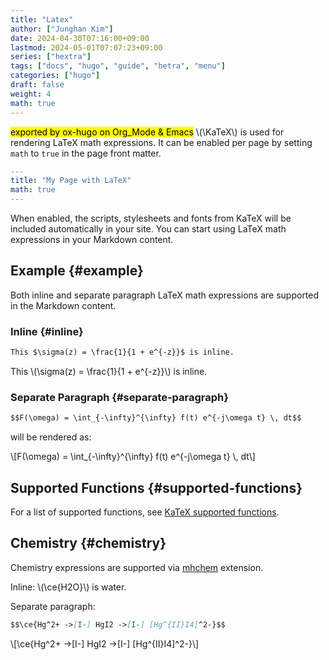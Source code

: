 ```yaml
---
title: "Latex"
author: ["Junghan Kim"]
date: 2024-04-30T07:16:00+09:00
lastmod: 2024-05-01T07:07:23+09:00
series: ["hextra"]
tags: ["docs", "hugo", "guide", "hetra", "menu"]
categories: ["hugo"]
draft: false
weight: 4
math: true
---
```


<mark>exported by ox-hugo on Org_Mode &amp; Emacs</mark> \\(\KaTeX\\) is used for rendering LaTeX math expressions. It can be enabled per page by setting `math` to `true` in the page front matter.

<!--more-->

```yaml { linenos=false,filename="Markdown" }
---
title: "My Page with LaTeX"
math: true
---
```

When enabled, the scripts, stylesheets and fonts from KaTeX will be included automatically in your site. You can start using LaTeX math expressions in your Markdown content.


## Example {#example}

Both inline and separate paragraph LaTeX math expressions are supported in the Markdown content.


### Inline {#inline}

```markdown { linenos=false,filename="page.md" }
This $\sigma(z) = \frac{1}{1 + e^{-z}}$ is inline.
```

This \\(\sigma(z) = \frac{1}{1 + e^{-z}}\\) is inline.


### Separate Paragraph {#separate-paragraph}

```markdown { linenos=false,filename="page.md" }
$$F(\omega) = \int_{-\infty}^{\infty} f(t) e^{-j\omega t} \, dt$$
```

will be rendered as:

\\[F(\omega) = \int\_{-\infty}^{\infty} f(t) e^{-j\omega t} \\, dt\\]


## Supported Functions {#supported-functions}

For a list of supported functions, see [KaTeX supported functions](https://katex.org/docs/supported.html).


## Chemistry {#chemistry}

Chemistry expressions are supported via [mhchem](https://mhchem.github.io/MathJax-mhchem/) extension.

Inline: \\(\ce{H2O}\\) is water.

Separate paragraph:

```markdown { linenos=false,filename="page.md" }
$$\ce{Hg^2+ ->[I-] HgI2 ->[I-] [Hg^{II}I4]^2-}$$
```

\\[\ce{Hg^2+ ->[I-] HgI2 ->[I-] [Hg^{II}I4]^2-}\\]
